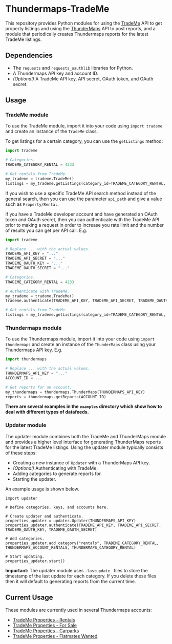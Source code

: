 Thundermaps-TradeMe
===================

This repository provides Python modules for using the [TradeMe](http://www.trademe.co.nz/) API to get property listings and using the [ThunderMaps](http://thundermaps.com/) API to post reports, and a module that periodically creates Thundermaps reports for the latest TradeMe listings.

Dependencies
------------

* The `requests` and `requests_oauthlib` libraries for Python.
* A Thundermaps API key and account ID.
* *(Optional)* A TradeMe API key, API secret, OAuth token, and OAuth secret.

Usage
-----

### TradeMe module

To use the TradeMe module, import it into your code using `import trademe` and create an instance of the `TradeMe` class.

To get listings for a certain category, you can use the `getListings` method:

```python
import trademe

# Categories.
TRADEME_CATEGORY_RENTAL = 4233

# Get rentals from TradeMe.
my_trademe = trademe.TradeMe()
listings = my_trademe.getListings(category_id=TRADEME_CATEGORY_RENTAL, limit=10)
```

If you wish to use a specific TradeMe API search method instead of the general search, then you can use the parameter `api_path` and give a value such as `Property/Rental`.

If you have a TradeMe developer account and have generated an OAuth token and OAuth secret, then you can authenticate with the TradeMe API prior to making a request in order to increase you rate limit and the number of results you can get per API call. E.g.

```python
import trademe

# Replace ... with the actual values.
TRADEME_API_KEY = "..."
TRADEME_API_SECRET = "..."
TRADEME_OAUTH_KEY = "..."
TRADEME_OAUTH_SECRET = "..."

# Categories.
TRADEME_CATEGORY_RENTAL = 4233

# Authenticate with TradeMe.
my_trademe = trademe.TradeMe()
trademe.authenticate(TRADEME_API_KEY, TRADEME_API_SECRET, TRADEME_OAUTH_KEY, TRADEME_OAUTH_SECRET)

# Get rentals from TradeMe.
listings = my_trademe.getListings(category_id=TRADEME_CATEGORY_RENTAL, limit=10)
```

### Thundermaps module

To use the Thundermaps module, import it into your code using `import thundermaps` and create an instance of the `ThunderMaps` class using your Thundermaps API key. E.g.

```python
import thundermaps

# Replace ... with the actual values.
THUNDERMAPS_API_KEY = "..."
ACCOUNT_ID = ...

# Get reports for an account.
my_thundermaps = thundermaps.ThunderMaps(THUNDERMAPS_API_KEY)
reports = thundermaps.getReports(ACCOUNT_ID)
```

**There are several examples in the `examples` directory which show how to deal with different types of datafeeds.**

### Updater module

The updater module combines both the TradeMe and ThunderMaps module and provides a higher level interface for generating ThunderMaps reports for the latest TradeMe listings.
Using the updater module typically consists of these steps:

* Creating a new instance of `Updater` with a ThunderMaps API key.
* *(Optional)* Authenticating with TradeMe.
* Adding categories to generate reports for.
* Starting the updater.

An example usage is shown below.

```
import updater

# Define categories, keys, and accounts here.

# Create updater and authenticate.
properties_updater = updater.Updater(THUNDERMAPS_API_KEY)
properties_updater.authenticate(TRADEME_API_KEY, TRADEME_API_SECRET, TRADEME_OAUTH_KEY, TRADEME_OAUTH_SECRET)

# Add categories.
properties_updater.add_category("rentals", TRADEME_CATEGORY_RENTAL, THUNDERMAPS_ACCOUNT_RENTALS, THUNDERMAPS_CATEGORY_RENTAL)

# Start updating.
properties_updater.start()
```

**Important:** The updater module uses `.lastupdate_` files to store the timestamp of the last update for each category. If you delete these files then it will default to generating reports from the current time.

## Current Usage

These modules are currently used in several Thundermaps accounts:

* [TradeMe Properties - Rentals](http://app.thundermaps.com/accounts/trademe-properties)
* [TradeMe Properties - For Sale](http://app.thundermaps.com/accounts/trademe-properties-for-sale)
* [TradeMe Properties - Carparks](http://app.thundermaps.com/accounts/trademe-properties-carparks)
* [TradeMe Properties - Flatmates Wanted](http://app.thundermaps.com/accounts/trademe-properties-flatmates-wanted)
